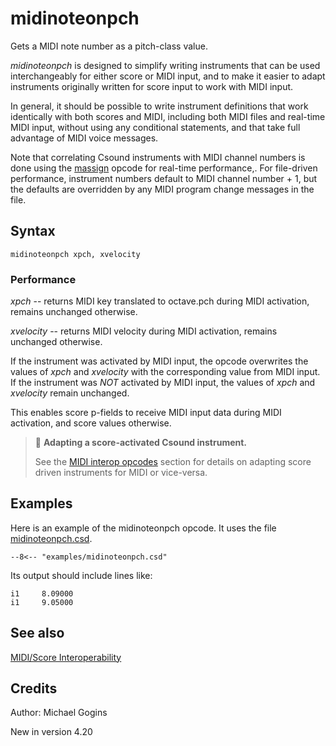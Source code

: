 <!--
id:midinoteonpch
category:Real-time MIDI:MIDI/Score Interoperability
-->
# midinoteonpch
Gets a MIDI note number as a pitch-class value.

_midinoteonpch_ is designed to simplify writing instruments that can be used interchangeably for either score or MIDI input, and to make it easier to adapt instruments originally written for score input to work with MIDI input.

In general, it should be possible to write instrument definitions that work identically with both scores and MIDI, including both MIDI files and real-time MIDI input, without using any conditional statements, and that take full advantage of MIDI voice messages.

Note that correlating Csound instruments with MIDI channel numbers is done using the [massign](../../opcodes/massign) opcode for real-time performance,.  For file-driven performance, instrument numbers default to MIDI channel number + 1, but the defaults are overridden by any MIDI program change messages in the file.

## Syntax
``` csound-orc
midinoteonpch xpch, xvelocity
```

### Performance

_xpch_ -- returns MIDI key translated to octave.pch during MIDI activation, remains unchanged otherwise.

_xvelocity_ -- returns MIDI velocity during MIDI activation, remains unchanged otherwise.

If the instrument was activated by MIDI input, the opcode overwrites the values of _xpch_ and _xvelocity_ with the corresponding value from MIDI input. If the instrument was _NOT_ activated by MIDI input, the values of _xpch_ and _xvelocity_ remain unchanged.

This enables score p-fields to receive MIDI input data during MIDI activation, and score values otherwise.

> :memo: **Adapting a score-activated Csound instrument.**
>
> See the [MIDI interop opcodes](../../midi/interop) section for details on adapting score driven instruments for MIDI or vice-versa.

## Examples

Here is an example of the midinoteonpch opcode. It uses the file [midinoteonpch.csd](../../examples/midinoteonpch.csd).

``` csound-csd title="Example of the midinoteonpch opcode." linenums="1"
--8<-- "examples/midinoteonpch.csd"
```

Its output should include lines like:

```
i1     8.09000
i1     9.05000
```

## See also

[MIDI/Score Interoperability](../../midi/interop)

## Credits

Author: Michael Gogins

New in version 4.20
